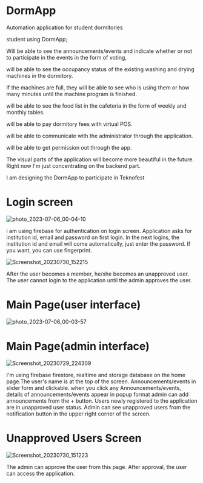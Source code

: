 # DormApp
Automation application for student dormitories

student using DormApp;

Will be able to see the announcements/events and indicate whether or not to participate in the events in the form of voting,

will be able to see the occupancy status of the existing washing and drying machines in the dormitory.

If the machines are full, they will be able to see who is using them or how many minutes until the machine program is finished.

will be able to see the food list in the cafeteria in the form of weekly and monthly tables.

will be able to pay dormitory fees with virtual POS.

will be able to communicate with the administrator through the application.

will be able to get permission out through the app.

The visual parts of the application will become more beautiful in the future. Right now I'm just concentrating on the backend part.

I am designing the DormApp to participate in Teknofest

# Login screen

![photo_2023-07-06_00-04-10](https://github.com/muhammedaliturk/DormApp/assets/103900615/42e4fdd4-3339-4218-9698-389252f13bb1)



i am using firebase for authentication on login screen. Application asks for institution id, email and password on first login.
In the next logins, the institution id and email will come automatically, just enter the password.
If you want, you can use fingerprint. 

![Screenshot_20230730_152215](https://github.com/muhammedaliturk/DormApp/assets/103900615/f93f63bd-b39b-47c6-94c3-fe794089b1d2)

After the user becomes a member, he/she becomes an unapproved user. The user cannot login to the application until the admin approves the user.


# Main Page(user interface)

![photo_2023-07-06_00-03-57](https://github.com/muhammedaliturk/DormApp/assets/103900615/f6c3ab6f-af2a-4dad-beeb-992e13a39bed)

# Main Page(admin interface)

![Screenshot_20230729_224309](https://github.com/muhammedaliturk/DormApp/assets/103900615/5649d293-82b2-48a3-9b67-666f181c2215)


I'm using firebase firestore, realtime and storage database on the home page.The user's name is at the top of the screen.
Announcements/events in slider form and clickable.
when you click any Announcements/events, details of announcements/events appear in popup format
admin can add announcements from the + button.
Users newly registered to the application are in unapproved user status. 
Admin can see unapproved users from the notification button in the upper right corner of the screen.

# Unapproved Users Screen

![Screenshot_20230730_151223](https://github.com/muhammedaliturk/DormApp/assets/103900615/33b0c7a6-6b41-49e1-88a7-957fd2229d2d)

The admin can approve the user from this page. After approval, the user can access the application.


